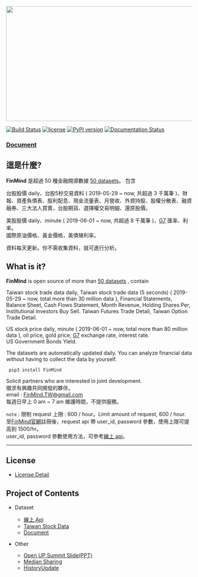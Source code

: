 

<img src="https://raw.githubusercontent.com/FinMind/FinMind/master/logo.png" width="820" height="312">

[![Build Status](https://travis-ci.org/FinMind/FinMind.svg?branch=master)](https://travis-ci.org/FinMind/FinMind)
[![license](https://img.shields.io/github/license/mashape/apistatus.svg?maxAge=2592000)](https://github.com/linsamtw/FinMind/blob/master/LICENSE)
[![PyPI version](https://badge.fury.io/py/FinMind.svg)](https://badge.fury.io/py/FinMind)
[![Documentation Status](https://readthedocs.org/projects/finminddoc/badge/?version=latest)](https://finmind.github.io/)
<!--[![Coverage Status](https://coveralls.io/repos/github/linsamtw/FinMind/badge.svg?branch=master)](https://coveralls.io/github/linsamtw/FinMind?branch=master)-->

### [Document](https://finmind.github.io/quickstart/)

## 這是什麼? 
**FinMind** 是超過 50 種金融開源數據 [50 datasets](https://finmind.github.io/)。
包含

台股股價 daily、台股5秒交易資料 ( 2019-05-29 ~ now, 共超過 3 千萬筆 )、財報、資產負債表、股利配息、現金流量表、月營收、外資持股、股權分散表、融資融券、三大法人買賣，台股期貨、選擇權交易明細、還原股價。

美股股價 daily、minute ( 2019-06-01 ~ now, 共超過 8 千萬筆 )，[G7](https://zh.wikipedia.org/zh-tw/%E5%85%AB%E5%A4%A7%E5%B7%A5%E6%A5%AD%E5%9C%8B%E7%B5%84%E7%B9%94) 匯率、利率。<br>
國際原油價格、黃金價格，美債殖利率。

資料每天更新。你不需收集資料，就可進行分析。

## What is it?
**FinMind** is open source of more than [50 datasets](https://finmind.github.io/)  , contain

Taiwan stock trade data daily, Taiwan stock trade data (5 seconds) ( 2019-05-29 ~ now, total more than 30 million data ), Financial Statements, Balance Sheet, Cash Flows Statement, Month Revenue, Holding Shares Per, Institutional Investors Buy Sell. Taiwan Futures Trade Detail, Taiwan Option Trade Detail.

US stock price daily, minute ( 2019-06-01 ~ now, total more than 80 million data ), oil price, gold price, [G7](https://zh.wikipedia.org/zh-tw/%E5%85%AB%E5%A4%A7%E5%B7%A5%E6%A5%AD%E5%9C%8B%E7%B5%84%E7%B9%94) exchange rate, interest rate. <br>
US Government Bonds Yield.

The datasets are automatically updated daily.
You can analyze financial data without having to collect the data by yourself.<br>

     pip3 install FinMind

Solicit partners who are interested in joint development. <br>
徵求有興趣共同開發的夥伴。<br>
email : FinMind.TW@gmail.com<br>
每週日早上 0 am ~ 7 am 維護時間，不提供服務。

`note` : 限制 request 上限 : 600 / hour。Limit amount of request, 600 / hour.<br>
至[FinMind官網](https://finmindtrade.com/)註冊後，request api 帶 user_id, password 參數，使用上限可提高到 1500/hr。<br>
user_id, password 參數使用方法，可參考[線上 api](http://api.finmindtrade.com/docs)。

-------------------------------------------
## License

- [License Detail](https://github.com/linsamtw/FinMind/blob/master/LICENSE)

## Project of Contents

- Dataset
	- [線上 Api](http://api.finmindtrade.com/docs)
	- [Taiwan Stock Data](https://finmind.github.io/tutor/TaiwanMarket/DataList/)
	- [Document](https://finmind.github.io/)
	<!--- [Crawler (爬蟲)](https://github.com/FinMind/FinMind/tree/master#Crawler-爬蟲)-->

- Other

	- [Open UP Summit Slide(PPT)](https://www.slideshare.net/ssusera12be6/finmind-project-demo-199815617)
	- [Median Sharing](https://medium.com/@yanweiliu/finmind-%E4%BD%BF%E7%94%A8python%E6%9F%A5%E5%85%A8%E7%90%83%E8%82%A1%E5%83%B9-%E5%82%B5%E5%88%B8-%E5%8E%9F%E6%B2%B9%E5%83%B9%E6%A0%BC-f39d13ad6a68)
	- [HistoryUpdate](https://github.com/linsamtw/FinMind/blob/master/HistoryUpdate.md)

<!---
- [Website](https://finmindtrade.com/)
	- [Backtesting (回測)](https://github.com/FinMind/FinMind/tree/master#backtesting-回測)
	- [個股分析](https://finmindtrade.com/analysis/taiwan_stock_analysis)
-->

<!--
### Backtesting 回測

- [上傳自己設計的策略](https://finmindtrade.com/analysis/upload)，進行[線上模擬](https://finmindtrade.com/analysis/back_testing)
- 券商交易功能(開發中)，未來，使用者只需專注在策略開發上，即可利用選定策略、個股，進行自動化交易

![](https://raw.githubusercontent.com/FinMind/FinMind/master/BackTesting/online.png)

  `note` : 限制 request 上限 : 600 / hour。Limit amount of request, 600 / hour.<br>
  至[FinMind官網](https://finmindtrade.com/)註冊後，request api 帶 user_id, password 參數，使用上限可提高到 1500/hr。<br>
  user_id, password 參數使用方法，可參考[線上 api](http://api.finmindtrade.com/docs)。

### Crawler 爬蟲

- 由於原物料、債券期貨資料，有法規問題，禁止散布，因此我公開爬蟲 code，各位自行爬蟲，就不是從我這獲得資料，不會有散布問題
- [demo code](https://github.com/linsamtw/FinMind/blob/master/Crawler/demo.py)
-->
